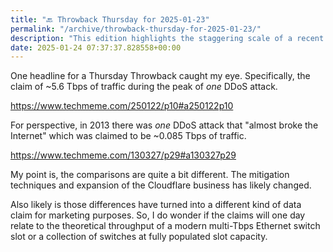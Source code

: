 ```yaml
---
title: "🔙 Throwback Thursday for 2025-01-23"
permalink: "/archive/throwback-thursday-for-2025-01-23/"
description: "This edition highlights the staggering scale of a recent DDoS attack compared to past incidents."
date: 2025-01-24 07:37:37.828558+00:00
---
```


One headline for a Thursday Throwback caught my eye. Specifically, the claim of ~5.6 Tbps of traffic during the peak of _one_ DDoS attack.

https://www.techmeme.com/250122/p10#a250122p10

For perspective, in 2013 there was _one_ DDoS attack that "almost broke the Internet" which was claimed to be ~0.085 Tbps of traffic.

https://www.techmeme.com/130327/p29#a130327p29

My point is, the comparisons are quite a bit different. The mitigation techniques and expansion of the Cloudflare business has likely changed. 

Also likely is those differences have turned into a different kind of data claim for marketing purposes. So, I do wonder if the claims will one day relate to the theoretical throughput of a modern multi-Tbps Ethernet switch slot or a collection of switches at fully populated slot capacity.




